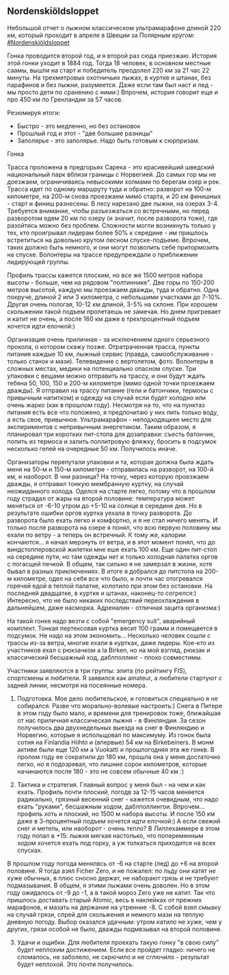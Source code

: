 Nordenskiöldsloppet
-------------------

Небольшой отчет о лыжном классическом ультрамарафоне длиной 220 км, который проходит в апреле в Швеции за Полярным кругом: [#Nordenskiöldsloppet](https://redbullnordenskioldsloppet.se/en/)

Гонка проводится второй год, и я второй раз сюда приезжаю.
История этой гонки уходит в 1884 год. Тогда 18 человек, в основном местные саамы, вышли на старт и победитель преодолел 220 км за 21 час 22 минуты. На трехметровых охотничьих лыжах, в куртке и штанах, без парафинов и без лыжни, разумеется. Даже если там был наст и лед - мы просто дети по сранению с ними:) Впрочем, история говорит еще и про 450 км по Гренландии за 57 часов.

Резюмируя итоги:

* Быстро - это медленно, но без остановок
* Прошлый год и этот - "две большие разницы"
* Заполярье - это заполярье. Надо быть готовым к сюрпризам.

Гонка

Трасса проложена в предгорьях Сарека - это красивейший шведский национальный парк вблизи границы с Норвегией. До самых гор мы не доезжаем, ограничиваясь невысокими холмами по берегам озер и рек. Трасса идет по одному маршруту туда и обратно: разворот на 100-м километре, на 200-м снова проезжаем мимо старта, и 20 км финишных - старт и финиш разнесены. В лесу нарезано две лыжни, на озерах 3-4. Требуется внимание, чтобы разъезжаться со встречными, но перед разворотом едем 20 км по озеру (и значит, после разворота тоже), где разойтись можно без проблем. Сложности могли возникнуть только у тех, кто проигрывал лидерам более 50% к середине - им пришлось встретиться на довольно крутом лесном спуске-подъеме. Впрочем, таких должно быть немного, и они могут позволить себе притормозить на спуске. Волонтеры на трассе предупреждали о приближении лидирующей группы.

Профиль трассы кажется плоским, но все же 1500 метров набора высоты - больше, чем на рядовом "полтиннике". Две горы по 150-200 метров высотой, каждую мы проезжаем дважды, туда и обратно. Одна покруче, длиной 2 или 3 километра, с небольшими участками до 7-10%. Другая очень пологая, 10-12 км длиной, 3-5% на склоне. При хорошем скольжении такой подъем пролетаешь не замечая. Но днем пригревает и катит не очень, а после 160 км даже в трехпроцентный подъем хочется идти елочкой:)

Организация очень приличная - за исключением одного серьезного прокола, о котором скажу позже. Отратраченная трасса, пункты питания каждые 10 км, лыжный сервис (правда, самообслуживание - только станок и мази). Телевидение с вертолетом, фото. Волонтеры в сложных местах, медики на потенциально опасном спуске. Три упаковки с вещами можно отправить на трассу, и они будут ждать тебяна 50, 100, 150 и 200-м километре (мимо одной точки проезжаем дважды). Я отправил на трассу питание (гели и батончики, термосы с привычным напитком) и одежду на случай если будет холодно или очень жарко (как в прошлом году). Несмотря на то, что на пунктаз питания есть все что положено, я предпочитаю у них пить только воду, а есть свое, привычное. Ультрамарафон - неподходящкее место для экспериментов с непривычным энергетиком. Таким образом, я планировал три коротких пит-стопа для дозаправки: съесть батончик, попить из термоса и залить поллитровую фляжку, бросить в подсумок несколько гелей на очередные 50 км. Получилось иначе.

Организаторы перепутали упаковки и та, которая должна была ждать меня на 50-м и 150-м километре - отправилась на разворот, на 100-й км, и наоборот. В чни разница? На точку, через которую проезжаем дважды, я отправил тонкую мембранную куртку, на случай неожиданного холода. Оделся на старте легко, потому что в прошлом году страдал от жары на второй половине: температура может меняться от -6-10 утром до +5-10 на солнце в середине дня. Но в результате ошибки оргов куртка уехала в точку разворота. До разворота было ехать легко и комфортно, и я не стал ничего менять. И только после разворота на озере я понял, что всю первую половину мы ехали по ветру - а теперь он встречный. К тому же, калории кончаются... я начал мерзнуть от ветра, и в этот момент понял, что до виндстопперовской жилетки мне еше ехать 100 км. Еще один пит-стоп на середине пути, но там одежды нет и только холодная палатка оргов с погасщей печкой. В общем, так сильно я не замерзал в жизни, хотя бывал в разных приключениях. В итоге я добрался до питстопа на 200-м километре, одел на себя все что было, и почти час отогревался горячей едой в теплой палатке, колотило при этом без остановки. На последней двадцатке, в куртке и штанах, наконец-то согрелся:) Интересно, что не было никаких последствий переохлаждения в дальнейшем, даже насморка. Адреналин - отличная зацита организма:) 

На такой гонке надо везти с собой "emergency suit", аварийный комплект. Тонкая пертексовая куртка весит 100 грамм и помещвется в подсумок. Не надо на этом экономить... Несколько человек сошли с трассы из-за ветра, многие ехали в куртках, даже лидеры. Кое-кто из участников ехал с рюкзачком a la Birken, но на мой взгляд, рюкзак и классический бесшажный ход, даблполлинг - плохо совместимы.

Участники заявляются в три группы: элита (по рейтингу FIS), спортсмены и любители. Я заявился как amateur, а любители стартуют с задней линии, несмотря на посеянные номера.
 
1. Подготовка. Мое дело любительское, и готовиться специально я не собирался. Разве что морально-волевые настроить:) Снега в Питере в этом году было мало, и времени для тренировок тоже, ближайшая от нас приличная классическая лыжня - в Финляндии. За сезон получилось два двухнедельных выезда на снег в Финляндию и Норвегию, которые я испольщовал по максимуму. Из гонок была сотня на Finlandia Hiihto и (впервые) 54 км на Birkebeiners. В монм активе были еще 120 км а Vuokatti и прошлогодняя эта же гонкв. В пролом году ее сократили до 180 км, прошла она у меня достаточно легко, но я подозревал, что лишние сорок километров, которые начинаются после 180 - это не совсем обычные 40 км :)

2. Тактика и стратегия. Главный вопрос у меня был - на чем и как ехать. Профиль почти плоский, погодв за 12-15 часов меняется радикально, грязный весенний снег - кажется очевидным, что надо ехать "руками", бесшажным ходом, даблполлингои. Впрочем... профиль хоть и плоский, но 1500 м набора высоты. И после 150 км даже в 3-процентный подъем хочется идти елочкой:) А если свежий снег и метель, или наоборот - очень тепло? В Лиллехаммере в этом году попал в +15: лыжня мягкая настолько, что попеременным ходом хочется ехать под горку, а уж толкаться приходится на всех спусках. 

В прошлом году погода менялвсь от -6 на старте (лед) до +6 на второй половине. Я тогда азял Ficher Zero, и не пожалел: по льду они катят не хуже обычных, в плюс сносно держат, не наборают грязь и не требуют подмазывания. В общем, я этими лыжами очень доволен. Но в этом году ожидалось от -9 до -1, а в такой мороз Zero уже не катит. Так что пришлось доставать старый Atomic, весь в наклейках от прежних марафонов, и мазать на держание на утренние -8. С собой взял смыаку на случай грязи, спрей для скольжения и немного мази на теплую дневную погоду. Выбор оказался удачным: утром катило не хуже, чем у других, грязи особой не было, дважды подмвзывал на второй половине.
   
 3. Удачи и ощибки. Для любителя проехать такую гонку "в свою силу" будет неплохим достижением. Если все пройдет гладко: ничего не сломалось, не заболело, не скрючило и не сглючило - результат будет неплохой. Это почти получилось.
  
